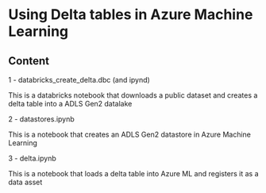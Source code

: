 # Using Delta tables in Azure Machine Learning

## Content

1 - databricks_create_delta.dbc (and ipynd)

This is a databricks notebook that downloads a public dataset and creates a delta table into a ADLS Gen2 datalake

2 - datastores.ipynb

This is a notebook that creates an ADLS Gen2 datastore in Azure Machine Learning

3 - delta.ipynb

This is a notebook that loads a delta table into Azure ML and registers it as a data asset
